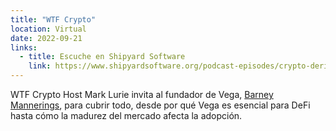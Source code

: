 ```yaml
---
title: "WTF Crypto"
location: Virtual
date: 2022-09-21
links:
  - title: Escuche en Shipyard Software 
    link: https://www.shipyardsoftware.org/podcast-episodes/crypto-derivatives-explained 
---
```


WTF Crypto Host Mark Lurie invita al fundador de Vega, <a href="https://twitter.com/barnabee" target="_blank">Barney Mannerings</a>, para cubrir todo, desde por qué Vega es esencial para DeFi hasta cómo la madurez del mercado afecta la adopción.
